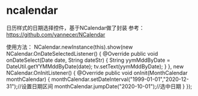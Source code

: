 # ncalendar
日历样式的日期选择控件，基于NCalendar做了封装
参考：https://github.com/yannecer/NCalendar

使用方法：
 NCalendar.newInstance(this).show(new NCalendar.OnDateSelectedListener() {
            @Override
            public void onDateSelect(Date date, String dateStr) {
                String yymMddByDate = DateUtil.getYYMMddByDate(date);
                tv.setText(yymMddByDate);
            }
        }, new NCalendar.OnInitListener() {
            @Override
            public void onInit(MonthCalendar monthCalendar) {
                monthCalendar.setDateInterval("1999-01-01","2020-12-31");//设置日期区间
                monthCalendar.jumpDate("2020-10-01");//选中日期
                }
        });
